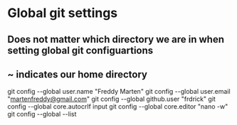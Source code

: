 # Global git settings
## Does not matter which directory we are in when setting global git configuartions
## ~ indicates our home directory
git config --global user.name "Freddy Marten"
git config --global user.email "martenfreddy@gmail.com"
git config --global github.user "frdrick"
git config --global core.autocrlf input
git config --global core.editor "nano -w"
git config --global --list